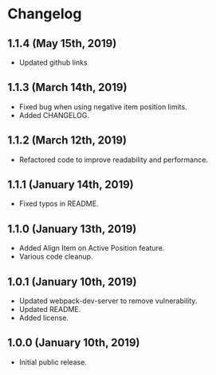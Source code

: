 # Changelog

## 1.1.4 (May 15th, 2019)

- Updated github links

## 1.1.3 (March 14th, 2019)

- Fixed bug when using negative item position limits.
- Added CHANGELOG.

## 1.1.2 (March 12th, 2019)

- Refactored code to improve readability and performance.

## 1.1.1 (January 14th, 2019)

- Fixed typos in README.

## 1.1.0 (January 13th, 2019)

- Added Align Item on Active Position feature.
- Various code cleanup.

## 1.0.1 (January 10th, 2019)

- Updated webpack-dev-server to remove vulnerability.
- Updated README.
- Added license.

## 1.0.0 (January 10th, 2019)

- Initial public release.
